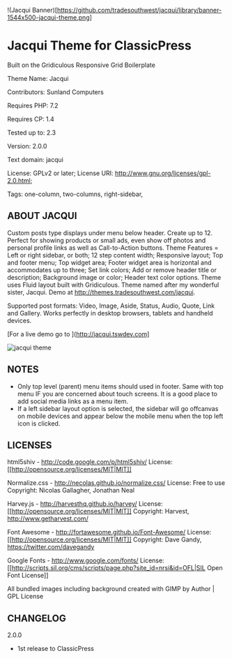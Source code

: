 !(Jacqui Banner)[https://github.com/tradesouthwest/jacqui/library/banner-1544x500-jacqui-theme.png]

#  Jacqui Theme for ClassicPress

Built on the Gridiculous Responsive Grid Boilerplate 


Theme Name:   Jacqui

Contributors: Sunland Computers

Requires PHP: 7.2

Requires CP:  1.4

Tested up to: 2.3

Version:      2.0.0

Text domain:  jacqui

License: GPLv2 or later; License URI: http://www.gnu.org/licenses/gpl-2.0.html; 

Tags: one-column, two-columns, right-sidebar, 


## ABOUT JACQUI 

Custom posts type displays under menu below header. Create up to 12. Perfect for showing products or small ads, even show off photos and personal profile links as well as Call-to-Action buttons. Theme Features = Left or right sidebar, or both; 12 step content width; Responsive layout; Top and footer menu; Top widget area; Footer widget area is horizontal and accommodates up to three; Set link colors; Add or remove header title or description; Background image or color; Header text color options. Theme uses Fluid layout built with Gridiculous. Theme named after my wonderful sister, Jacqui. Demo at http://themes.tradesouthwest.com/jacqui.

Supported post formats: Video, Image, Aside, Status, Audio, Quote, Link and Gallery. Works perfectly in desktop browsers, tablets and handheld devices. 

[For a live demo go to ](http://jacqui.tswdev.com]

![jacqui theme](https://github.com/sunlandcomputers/jacqui/blob/main/screenshot.png)

## NOTES 

* Only top level (parent) menu items should used in footer. Same with top menu IF you are concerned about touch screens. It is a good place to add social media links as a menu item.
* If a left sidebar layout option is selected, the sidebar will go offcanvas on mobile devices and appear below the mobile menu when the top left icon is clicked.

## LICENSES

html5shiv - http://code.google.com/p/html5shiv/
License: [[http://opensource.org/licenses/MIT|MIT]]

Normalize.css - http://necolas.github.io/normalize.css/
License: Free to use
Copyright: Nicolas Gallagher, Jonathan Neal

Harvey.js - http://harvesthq.github.io/harvey/
License: [[http://opensource.org/licenses/MIT|MIT]]
Copyright: Harvest, http://www.getharvest.com/

Font Awesome - http://fortawesome.github.io/Font-Awesome/
License: [[http://opensource.org/licenses/MIT|MIT]]
Copyright: Dave Gandy, https://twitter.com/davegandy

Google Fonts - http://www.google.com/fonts/
License: [[http://scripts.sil.org/cms/scripts/page.php?site_id=nrsi&id=OFL|SIL Open Font License]]

All bundled images including background created with GIMP by Author | GPL License

## CHANGELOG 
2.0.0
* 1st release to ClassicPress
